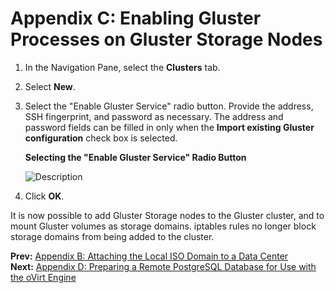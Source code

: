 # Appendix C: Enabling Gluster Processes on Gluster Storage Nodes

1. In the Navigation Pane, select the **Clusters** tab.

2. Select **New**.

3. Select the "Enable Gluster Service" radio button. Provide the address, SSH fingerprint, and password as necessary. The address and password fields can be filled in only when the **Import existing Gluster configuration** check box is selected.

    **Selecting the "Enable Gluster Service" Radio Button**

    ![Description](../images/6560.png)

4. Click **OK**.

It is now possible to add Gluster Storage nodes to the Gluster cluster, and to mount Gluster volumes as storage domains. iptables rules no longer block storage domains from being added to the cluster.

**Prev:** [Appendix B: Attaching the Local ISO Domain to a Data Center](../appe-Attaching_the_Local_ISO_Domain_to_a_Data_Center) <br>
**Next:** [Appendix D: Preparing a Remote PostgreSQL Database for Use with the oVirt Engine](../appe-Preparing_a_Remote_PostgreSQL_Database_for_Use_with_the_oVirt_Engine)
